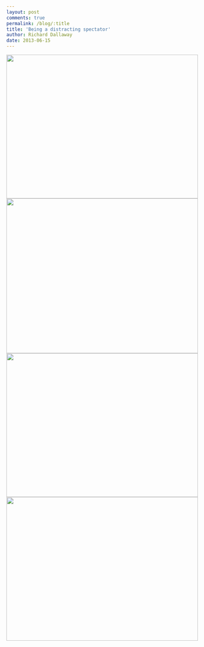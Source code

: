 ```yaml
---
layout: post
comments: true
permalink: /blog/:title
title: 'Being a distracting spectator'
author: Richard Dallaway
date: 2013-06-15
---
```


<div><a href="http://static.skitters.dallaway.com/IMG_20130614_065740.jpg"><img src="http://static.skitters.dallaway.com/IMG_20130614_065740.jpg.500.jpg" width="500" height="375"/></a></div><div><a href="http://static.skitters.dallaway.com/IMG_20130615_071108.JPG"><img src="http://static.skitters.dallaway.com/IMG_20130615_071108.JPG.500.JPG" width="500" height="404"/></a></div><div><a href="http://static.skitters.dallaway.com/IMG_20130615_071222.JPG"><img src="http://static.skitters.dallaway.com/IMG_20130615_071222.JPG.500.JPG" width="500" height="375"/></a></div><div><a href="http://static.skitters.dallaway.com/IMG_20130614_065745.jpg"><img src="http://static.skitters.dallaway.com/IMG_20130614_065745.jpg.500.jpg" width="500" height="375"/></a></div>


     
    
